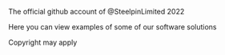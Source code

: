 The official github account of @SteelpinLimited 2022

Here you can view examples of some of our software solutions

Copyright may apply

<!---
SteelpinLimited/SteelpinLimited is a ✨ special ✨ repository because its `README.md` (this file) appears on your GitHub profile.
You can click the Preview link to take a look at your changes.
--->
